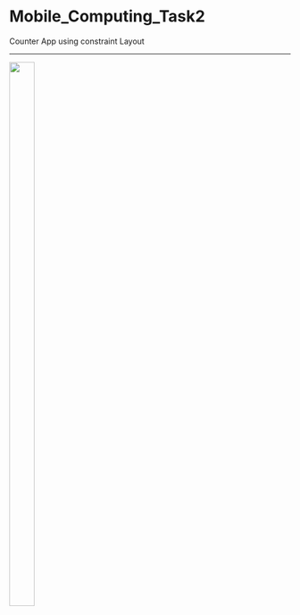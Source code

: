 # Mobile_Computing_Task2
Counter App using constraint Layout

----

<img align="center" src="https://github.com/AfaqShuaib09/Mobile_Computing_Task2/blob/main/counter_app_preview.jpeg" width="30%" height="50%">